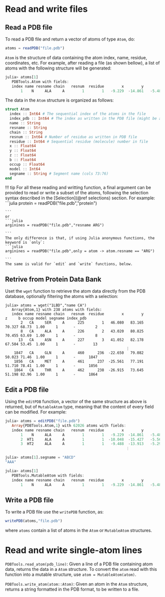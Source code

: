 # Read and write files

## Read a PDB file

To read a PDB file and return a vector of atoms of
type `Atom`, do:
```julia
atoms = readPDB("file.pdb")

```

`Atom` is the structure of data containing the atom index, name,
residue, coordinates, etc. For example, after reading a file (as shown
bellow), a list of atoms with the following structure will be generated:

```julia
julia> atoms[1]
   PDBTools.Atom with fields:
   index name resname chain   resnum  residue        x        y        z     b occup model segname index_pdb
       1    N     ALA     A        1        1   -9.229  -14.861   -5.481  0.00  1.00     1    PROT         1

```

The data in the `Atom` structure is organized as follows:
```julia
struct Atom
  index :: Int64 # The sequential index of the atoms in the file
  index_pdb :: Int64 # The index as written in the PDB file (might be anything)
  name :: String
  resname :: String
  chain :: String
  resnum :: Int64 # Number of residue as written in PDB file
  residue :: Int64 # Sequential residue (molecule) number in file
  x :: Float64
  y :: Float64
  z :: Float64
  b :: Float64
  occup :: Float64
  model :: Int64
  segname :: String # Segment name (cols 73:76)
end
```

!!! tip
    For all these reading and writting function, a final argument can be provided
    to read or write a subset of the atoms, following the selection syntax described 
    in the [Selection](@ref selections) section. For example:
    ```julia
    protein = readPDB("file.pdb","protein")

    ```
    or
    ```julia
    arginines = readPDB("file.pdb","resname ARG")

    ```
    The only difference is that, if using Julia anonymous functions, the
    keyword is `only`:
    ```julia
    arginines = readPDB("file.pdb",only = atom -> atom.resname == "ARG")

    ```
    The same is valid for `edit` and `write` functions, below. 
      
## Retrive from Protein Data Bank

Uset the `wget` function to retrieve the atom data directly from the PDB database,
optionally filtering the atoms with a selection:

```
julia> atoms = wget("1LBD","name CA")
   Array{Atom,1} with 238 atoms with fields:
   index name resname chain   resnum  residue        x        y        z     b occup model segname index_pdb
       2   CA     SER     A      225        1   46.080   83.165   70.327 68.73  1.00     1       -         2
       8   CA     ALA     A      226        2   43.020   80.825   70.455 63.69  1.00     1       -         8
      13   CA     ASN     A      227        3   41.052   82.178   67.504 53.45  1.00     1       -        13
                                                       ⋮
    1847   CA     GLN     A      460      236  -22.650   79.082   50.023 71.46  1.00     1       -      1847
    1856   CA     MET     A      461      237  -25.561   77.191   51.710 78.41  1.00     1       -      1856
    1864   CA     THR     A      462      238  -26.915   73.645   51.198 82.96  1.00     1       -      1864

```

## Edit a PDB file

Using the `editPDB` function, a vector of the same structure as above is
returned, but of `MutableAtom` type, meaning that the content of every
field can be modified. For example:
```julia
julia> atoms = editPDB("file.pdb")
   Array{PDBTools.Atom,1} with 62026 atoms with fields:
   index name resname chain   resnum  residue        x        y        z     b occup model segname index_pdb
       1    N     ALA     A        1        1   -9.229  -14.861   -5.481  0.00  1.00     1    PROT         1
       2  HT1     ALA     A        1        1  -10.048  -15.427   -5.569  0.00  0.00     1    PROT         2
       3  HT2     ALA     A        1        1   -9.488  -13.913   -5.295  0.00  0.00     1    PROT         3
                                                       ⋮ 

julia> atoms[1].segname = "ABCD"
"AAA"

julia> atoms[1]
   PDBTools.MutableAtom with fields:
   index name resname chain   resnum  residue        x        y        z     b occup model segname index_pdb
       1    N     ALA     A        1        1   -9.229  -14.861   -5.481  0.00  1.00     1    PROT         1

```

## Write a PDB file

To write a PDB file use the `writePDB` function, as:

```julia
writePDB(atoms,"file.pdb")

```
where `atoms` contain a list of atoms in the `Atom` or `MutableAtom` structures.

# Read and write single-atom lines 

`PDBTools.read_atom(pdb_line)`: Given a line of a PDB file containing atom data,
returns the data in a `Atom` structure. To convert the `atom` read with
this function into a mutable structure, use `atom = MutableAtom(atom)`.

`PDBTools.write_atom(atom::Atom)`: Given an atom in the `Atom` structure, returns
a string formatted in the PDB format, to be written to a file. 

